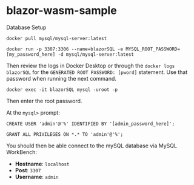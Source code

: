 # blazor-wasm-sample

Database Setup

`docker pull mysql/mysql-server:latest`

`docker run -p 3307:3306 --name=blazorSQL -e MYSQL_ROOT_PASSWORD=[my_password_here] -d mysql/mysql-server:latest`

Then review the logs in Docker Desktop or through the `docker logs blazorSQL` for the `GENERATED ROOT PASSWORD: [pword]` statement. Use that password when running the next command. 

`docker exec -it blazorSQL mysql -uroot -p`

Then enter the root password.

At the `mysql>` prompt:

`CREATE USER 'admin'@'%' IDENTIFIED BY '[admin_password_here]';`

`GRANT ALL PRIVILEGES ON *.* TO 'admin'@'%';`

You should then be able connect to the mySQL database via MySQL WorkBench:
  - **Hostname**:  `localhost`
  - **Post**: `3307`
  - **Username**: `admin`

